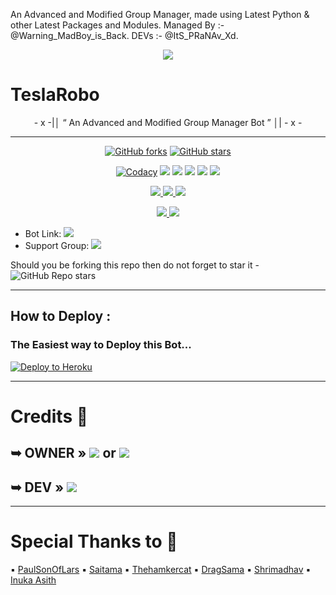 
An Advanced and Modified Group Manager, made using Latest Python &amp; other Latest Packages and Modules. Managed By :- @Warning_MadBoy_is_Back. DEVs :- @ItS_PRaNAv_Xd.

<p align="center">
  <img src="https://media.giphy.com/media/S7jznj1TlqH9otxZux/giphy.gif">
</p>

# TeslaRobo

<p align="center">
- x -|│  “	An Advanced and Modified Group Manager Bot ”  │| - x -
</p>

-------------------------------------------------

<p align="center">
    <a href="https://github.com/MadBoy-X/TeslaRobo/network"><img src="https://img.shields.io/github/forks/MadBoy-X/TeslaRobo?style=for-the-badge" alt="GitHub forks" /></a>
    <a href="https://github.com/MadBoy-X/TeslaRobo/stargazers"><img src="https://img.shields.io/github/stars/MadBoy-X/TeslaRobo?style=for-the-badge" alt="GitHub stars" /></a>
</p>
<p align="center">
    <a href="https://app.codacy.com/manual/MadBoy-X/TeslaRobo/dashboard"> <img src="https://img.shields.io/codacy/grade/4d58f2a402b54aed8a7d95f7add45a81?color=brightgreen&logo=codacy&logoColor=green&style=for-the-badge" alt="Codacy" /></a>
    <a href="https://github.com/MadBoy-X/TeslaRobo"> <img src="https://img.shields.io/github/repo-size/MadBoy-X/TeslaRobo?color=orange&logo=github&logoColor=green&style=for-the-badge" /></a>
    <a href="https://github.com/MadBoy-X/TeslaRobo/commits/Tesla"> <img src="https://img.shields.io/github/last-commit/MadBoy-X/TeslaRobo?color=brown&logo=github&logoColor=green&style=for-the-badge" /></a>
    <a href="https://github.com/MadBoy-X/TeslaRobo/issues"> <img src="https://img.shields.io/github/issues/MadBoy-X/TeslaRobo?color=blueviolet&logo=github&logoColor=green&style=for-the-badge" /></a>
    <a href="https://github.com/MadBoy-X/TeslaRobo/network/members"> <img src="https://img.shields.io/github/forks/MadBoy-X/TeslaRobo?color=red&logo=github&logoColor=green&style=for-the-badge" /></a>  
    <a href="https://pypi.org/project/Telethon/"> <img src="https://img.shields.io/pypi/v/telethon?color=yellow&label=telethon&logo=python&logoColor=green&style=for-the-badge" /></a>
</p>
<p align="center">
<a href="https://github.com/MadBoy-X/TeslaRobo" alt="GitHub release (latest by date including pre-releases)"> <img src="https://img.shields.io/github/v/release/MadBoy-X/TeslaRobo?include_prereleases?style=flat&logo=github" /> </a>
<a href="https://github.com/MadBoy-X/TeslaRobo" alt="GitHub repo size"> <img src="https://img.shields.io/github/repo-size/MadBoy-X/TeslaRobo" /> </a>
<a href="https://github.com/MadBoy-X/TeslaRobo/blob/master/LICENSE" alt="GPLv3 license"> <img src="https://img.shields.io/badge/License-GPLv3-blue.svg" /> </a>
</p>
<p align="center">
<a href="https://telegram.me/TeslaRobo_Chat" alt="Telegram!"> <img src="https://aleen42.github.io/badges/src/telegram.svg" /> </a>
<a href="https://github.com/MadBoy-X/TeslaRobo/graphs/commit-activity" alt="Maintenance"> <img src="https://img.shields.io/badge/Maintained%3F-yes-green.svg" /> </a>
</p>

* Bot Link:  <a href="https://telegram.me/TeslaRobo_Bot" alt="TeslaRobo"> <img src="https://img.shields.io/badge/%F0%9F%A4%96%20-TeslaRobo-blue" /> </a>
* Support Group: <a  href="https://telegram.me/TeslaRobo_Chat" alt="TeslaRobo Chat"> <img  src="https://img.shields.io/badge/%F0%9F%92%A1-Tesla%20Robo%20Chat-9cf" /> </a>

Should you be forking this repo then do not forget to star it - <img alt="GitHub Repo stars" src="https://img.shields.io/github/stars/MadBoy-X/TeslaRobo?color=white&label=%F0%9F%8C%9F%20star">
 
-------------------------------------------------
 
## How to Deploy :
  
### The Easiest way to Deploy this Bot...
  
[![Deploy to Heroku](https://www.herokucdn.com/deploy/button.svg)](https://heroku.com/deploy?template=https://github.com/MadBoy-X/TeslaRobo.git) 
  
-------------------------------------------------

# Credits 📍
  
## ➥ <b>OWNER</b> » <a href="https://github.com/madboy482" alt="MadBoy"> <img src="https://img.shields.io/badge/MADBOY-30302f?logo=github" /></a> or <a href="https://telegram.me/Warning_MadBoy_is_Back" alt="MadBoy"> <img src="https://img.shields.io/badge/MADBOY-dcdcdc?logo=telegram" /></a>

## ➥ <b>DEV</b> » <a href="https://telegram.me/ItS_PRaNAv_Xd" alt="Pranav"> <img src="https://img.shields.io/badge/PRANAV-adff2f?logo=telegram" /></a>

-------------------------------------------------
  
# Special Thanks to 📝

▪️ [PaulSonOfLars](https://github.com/PaulSonOfLars)
▪️ [Saitama](https://github.com/AnimeKaizoku/SaitamRobot)
▪️ [Thehamkercat](https://github.com/thehamkercat)
▪️ [DragSama](https://github.com/DragSama)
▪️ [Shrimadhav](https://github.com/SpEcHiDe)
▪️ [Inuka Asith](https://github.com/inukaasith)

